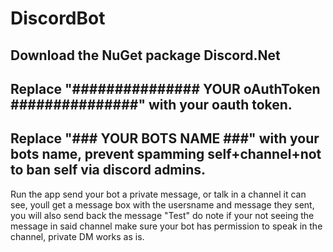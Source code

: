 # DiscordBot

Download the NuGet package Discord.Net 
-
Replace "############### YOUR oAuthToken ###############" with your oauth token. 
-
Replace "### YOUR BOTS NAME ###" with your bots name, prevent spamming self+channel+not to ban self via discord admins.
-
Run the app send your bot a private message, or talk in a channel it can see, youll get a message box with the usersname and message they sent, you will also send back the message "Test" do note if your not seeing the message in said channel make sure your bot has permission to speak in the channel, private DM works as is.
